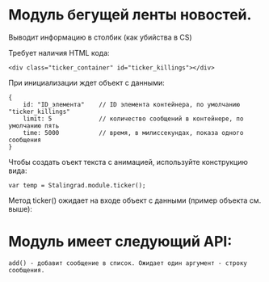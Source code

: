 # Модуль бегущей ленты новостей.
Выводит информацию в столбик (как убийства в CS)

Требует наличия HTML кода:
<pre><code>&lt;div class="ticker_container" id="ticker_killings">&lt;/div></pre></code>

При инициализации ждет объект с данными:
<pre><code>{
    id: "ID_элемента"    // ID элемента контейнера, по умолчанию "ticker_killings"
    limit: 5             // количество сообщений в контейнере, по умолчанию пять
    time: 5000           // время, в милиссекундах, показа одного сообщения
}</pre></code>

Чтобы создать оъект текста с анимацией, используйте конструкцию вида:
<pre><code>var temp = Stalingrad.module.ticker();</pre></code>
Метод ticker() ожидает на входе объект с данными (пример объекта см. выше):

# Модуль имеет следующий API:
<pre><code>add() - добавит сообщение в список. Ожидает один аргумент - строку сообщения.</pre></code>
